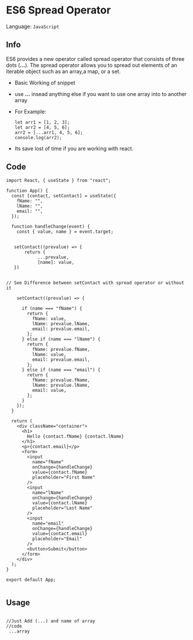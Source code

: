 # ES6 Spread Operator

Language: `JavaScript`

## Info

ES6 provides a new operator called spread operator that consists of three dots (**...**). The spread operator allows you to spread out elements of an iterable object such as an array,a map, or a set.

- Basic Working of snippet
- use **...** insead anything else if you want to use one array into to another array
- For Example:

  ```
  let arr1 = [1, 2, 3];
  let arr2 = [4, 5, 6];
  arr2 = [...arr1, 4, 5, 6];
  console.log(arr2);

  ```

- Its save lost of time if you are working with react.

## Code

```
import React, { useState } from "react";

function App() {
  const [contact, setContact] = useState({
    fName: "",
    lName: "",
    email: "",
  });

  function handleChange(event) {
    const { value, name } = event.target;


   setContact((prevalue) => {
       return {
            ...prevalue,
            [name]: value,
   })


// See Difference between setContact with spread operator or without it

    setContact((prevalue) => {

      if (name === "fName") {
        return {
          fName: value,
          lName: prevalue.lName,
          email: prevalue.email,
        };
      } else if (name === "lName") {
        return {
          fName: prevalue.fName,
          lName: value,
          email: prevalue.email,
        };
      } else if (name === "email") {
        return {
          fName: prevalue.fName,
          lName: prevalue.lName,
          email: value,
        };
      }
    });
  }

  return (
    <div className="container">
      <h1>
        Hello {contact.fName} {contact.lName}
      </h1>
      <p>{contact.email}</p>
      <form>
        <input
          name="fName"
          onChange={handleChange}
          value={contact.fName}
          placeholder="First Name"
        />
        <input
          name="lName"
          onChange={handleChange}
          value={contact.lName}
          placeholder="Last Name"
        />
        <input
          name="email"
          onChange={handleChange}
          value={contact.email}
          placeholder="Email"
        />
        <button>Submit</button>
      </form>
    </div>
  );
}

export default App;


```

## Usage

```

//Just Add (...) and name of array
//code
 ...array

```
